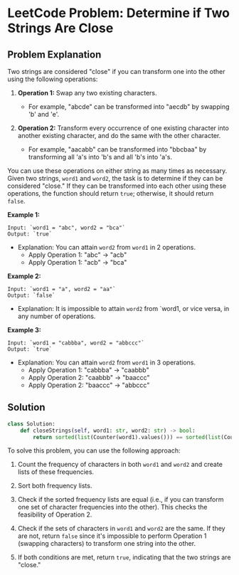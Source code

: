 # LeetCode Problem: Determine if Two Strings Are Close

## Problem Explanation

Two strings are considered "close" if you can transform one into the other using the following operations:

1. **Operation 1:** Swap any two existing characters.
   - For example, "abcde" can be transformed into "aecdb" by swapping 'b' and 'e'.

2. **Operation 2:** Transform every occurrence of one existing character into another existing character, and do the same with the other character.
   - For example, "aacabb" can be transformed into "bbcbaa" by transforming all 'a's into 'b's and all 'b's into 'a's.

You can use these operations on either string as many times as necessary. Given two strings, `word1` and `word2`, the task is to determine if they can be considered "close." If they can be transformed into each other using these operations, the function should return `true`; otherwise, it should return `false`.


**Example 1:**

```
Input: `word1 = "abc", word2 = "bca"`
Output: `true`
```
- Explanation: You can attain `word2` from `word1` in 2 operations.
  - Apply Operation 1: "abc" -> "acb"
  - Apply Operation 1: "acb" -> "bca"

**Example 2:**

```
Input: `word1 = "a", word2 = "aa"`
Output: `false`
```
- Explanation: It is impossible to attain `word2` from `word1, or vice versa, in any number of operations.

**Example 3:**

``` 
Input: `word1 = "cabbba", word2 = "abbccc"`
Output: `true`
```
- Explanation: You can attain `word2` from `word1` in 3 operations.
  - Apply Operation 1: "cabbba" -> "caabbb"
  - Apply Operation 2: "caabbb" -> "baaccc"
  - Apply Operation 2: "baaccc" -> "abbccc"

## Solution

```python
class Solution:
    def closeStrings(self, word1: str, word2: str) -> bool:
        return sorted(list(Counter(word1).values())) == sorted(list(Counter(word2).values())) and set(word1) == set(word2)
```

To solve this problem, you can use the following approach:

1. Count the frequency of characters in both `word1` and `word2` and create lists of these frequencies.

2. Sort both frequency lists.

3. Check if the sorted frequency lists are equal (i.e., if you can transform one set of character frequencies into the other). This checks the feasibility of Operation 2.

4. Check if the sets of characters in `word1` and `word2` are the same. If they are not, return `false` since it's impossible to perform Operation 1 (swapping characters) to transform one string into the other.

5. If both conditions are met, return `true`, indicating that the two strings are "close."
